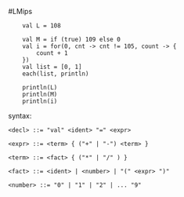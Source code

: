 #LMips

```
    val L = 108

    val M = if (true) 109 else 0
    val i = for(0, cnt -> cnt != 105, count -> {
        count + 1
    }) 
    val list = [0, 1]
    each(list, println)
    
    println(L)
    println(M)
    println(i)

```

syntax:

    <decl> ::= "val" <ident> "=" <expr>
    
    <expr> ::= <term> { ("+" | "-") <term> }
    
    <term> ::= <fact> { ("*" | "/" ) }
    
    <fact> ::= <ident> | <number> | "(" <expr> ")"
    
    <number> ::= "0" | "1" | "2" | ... "9"
